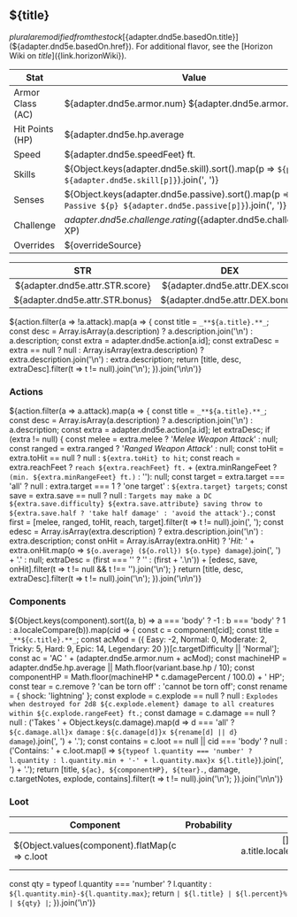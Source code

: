 ## ${title}

${plural} are modified from the stock [${adapter.dnd5e.basedOn.title}](${adapter.dnd5e.basedOn.href}).
For additional flavor, see the [Horizon Wiki on ${title}](${link.horizonWiki}).

| Stat | Value |
| ---- | ----- |
| Armor Class (AC) | ${adapter.dnd5e.armor.num} ${adapter.dnd5e.armor.type} |
| Hit Points (HP) | ${adapter.dnd5e.hp.average || Math.floor(variant.base.hp / 10)} (${adapter.dnd5e.hp.roll}) |
| Speed | ${adapter.dnd5e.speedFeet} ft. |
| Skills | ${Object.keys(adapter.dnd5e.skill).sort().map(p => `${p} ${adapter.dnd5e.skill[p]}`).join(', ')} |
| Senses | ${Object.keys(adapter.dnd5e.passive).sort().map(p => `Passive ${p} ${adapter.dnd5e.passive[p]}`).join(', ')} |
| Challenge | ${adapter.dnd5e.challenge.rating} (${adapter.dnd5e.challenge.xp} XP) |
| Overrides | ${overrideSource} |

| STR | DEX | CON | INT | WIS | CHA |
| :---: | :---: | :---: | :---: | :---: | :---: |
| ${adapter.dnd5e.attr.STR.score} | ${adapter.dnd5e.attr.DEX.score} | ${adapter.dnd5e.attr.CON.score} | ${adapter.dnd5e.attr.INT.score} | ${adapter.dnd5e.attr.WIS.score} | ${adapter.dnd5e.attr.CHA.score} |
| ${adapter.dnd5e.attr.STR.bonus} | ${adapter.dnd5e.attr.DEX.bonus} | ${adapter.dnd5e.attr.CON.bonus} | ${adapter.dnd5e.attr.INT.bonus} | ${adapter.dnd5e.attr.WIS.bonus} | ${adapter.dnd5e.attr.CHA.bonus} |

${action.filter(a => !a.attack).map(a => {
  const title = `_**${a.title}.**_`;
  const desc = Array.isArray(a.description) ? a.description.join('\n') : a.description;
  const extra = adapter.dnd5e.action[a.id];
  const extraDesc = extra == null ? null : Array.isArray(extra.description) ? extra.description.join('\n') : extra.description;
  return [title, desc, extraDesc].filter(t => t != null).join('\n');
}).join('\n\n')}

### Actions

${action.filter(a => a.attack).map(a => {
  const title = `_**${a.title}.**_`;
  const desc = Array.isArray(a.description) ? a.description.join('\n') : a.description;
  const extra = adapter.dnd5e.action[a.id];
  let extraDesc;
  if (extra != null) {
    const melee = extra.melee ? '_Melee Weapon Attack_' : null;
    const ranged = extra.ranged ? '_Ranged Weapon Attack_' : null;
    const toHit = extra.toHit == null ? null : `${extra.toHit} to hit`;
    const reach = extra.reachFeet ? `reach ${extra.reachFeet} ft.` + (extra.minRangeFeet ? ` (min. ${extra.minRangeFeet} ft.)` : ''): null;
    const target = extra.target === 'all' ? null : extra.target === 1 ? 'one target' : `${extra.target} targets`;
    const save = extra.save == null ? null : `Targets may make a DC ${extra.save.difficulty} ${extra.save.attribute} saving throw to ${extra.save.half ? 'take half damage' : 'avoid the attack'}.`;
    const first = [melee, ranged, toHit, reach, target].filter(t => t != null).join(', ');
    const edesc = Array.isArray(extra.description) ? extra.description.join('\n') : extra.description;
    const onHit = Array.isArray(extra.onHit) ? '_Hit:_ ' + extra.onHit.map(o => `${o.average} (${o.roll}) ${o.type} damage`).join(', ') + '.' : null;
    extraDesc = (first === '' ? '' : (first + '.\n')) + [edesc, save, onHit].filter(t => t != null && t !== '').join('\n');
  }
  return [title, desc, extraDesc].filter(t => t != null).join('\n');
}).join('\n\n')}

### Components

${Object.keys(component).sort((a, b) => a === 'body' ? -1 : b === 'body' ? 1 : a.localeCompare(b)).map(cid => {
  const c = component[cid];
  const title = `_**${c.title}.**_`;
  const acMod = ({
    Easy: -2,
    Normal: 0,
    Moderate: 2,
    Tricky: 5,
    Hard: 9,
    Epic: 14,
    Legendary: 20
  })[c.targetDifficulty || 'Normal'];
  const ac = 'AC ' + (adapter.dnd5e.armor.num + acMod);
  const machineHP = adapter.dnd5e.hp.average || Math.floor(variant.base.hp / 10);
  const componentHP = Math.floor(machineHP * c.damagePercent / 100.0) + ' HP';
  const tear = c.remove ? 'can be torn off' : 'cannot be torn off'; 
  const rename = {
    shock: 'lightning'
  };
  const explode = c.explode == null ? null : `Explodes when destroyed for 2d8 ${c.explode.element} damage to all creatures within ${c.explode.rangeFeet} ft.`;
  const damage = c.damage == null ? null : ('Takes ' + Object.keys(c.damage).map(d => d === 'all' ? `${c.damage.all}x damage` : `${c.damage[d]}x ${rename[d] || d} damage`).join(', ') + '.');
  const contains = c.loot == null || cid === 'body' ? null : ('Contains: ' + c.loot.map(l => `${typeof l.quantity === 'number' ? l.quantity : l.quantity.min + '-' + l.quantity.max}x ${l.title}`).join(', ') + '.');
  return [title, `${ac}, ${componentHP}, ${tear}.`, damage, c.targetNotes, explode, contains].filter(t => t != null).join('\n');
}).join('\n\n')}

### Loot

| Component | Probability | Quantity |
| --- | :---: | :---: |
${Object.values(component).flatMap(c => c.loot || []).sort((a, b) => a.title.localeCompare(b.title)).map(l => {
  const qty = typeof l.quantity === 'number' ? l.quantity : `${l.quantity.min}-${l.quantity.max}`;
  return `| ${l.title} | ${l.percent}% | ${qty} |`;
}).join('\n')}
